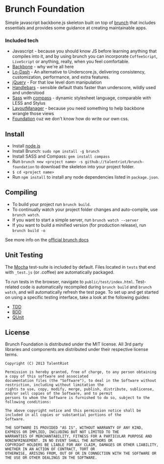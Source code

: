 Brunch Foundation
=============

Simple javascript backbone.js skeleton built on top of [brunch](http://brunch.io) that includes essentials and provides some guidance at creating maintainable apps.

### Included tech

* Javascript - because you should know JS before learning anything that compiles
into it, and by using brunch you can incorporate `CoffeeScript`, `LiveScript` or anything, really, when you feel comfortable.
* [Backbone](http://backbonejs.org/) - why we're all here
* [Lo-Dash](http://lodash.com) - An alternative to Underscore.js, delivering consistency, customization, performance, and extra features.
* [jQuery](http://jquery.com/) - For that low level dom manipulation
* [Handlebars](http://handlebarsjs.com) - sensible default thats faster than underscore, wildly used and understood
* [Sass](http://sass-lang.com/) with [compass](http://compass-style.org/) - dynamic stylesheet language, comparable with LESS and Stylus
* [LayoutManager](https://github.com/tbranyen/backbone.layoutmanager) - because you need something to help backbone wrangle those views
* [Foundation](https://github.com/zurb/foundation) cuz we don't know how do write our own css.

## Install

- Install [node.js](http://nodejs.org)
- Install Brunch: `sudo npm install -g brunch`
- Install SASS and Compass: `gem install compass`
- Run `brunch new <project name> -s github://talentriot/brunch-foundation` to download the skeleton into your project folder.
- `$ cd <project name>`
- Run `npm install` to install any node dependencies listed in `package.json`.

## Compiling

- To build your project run `brunch build`.
- To continually watch your project folder changes and auto-compile, use `brunch watch`.
- If you want to start a simple server, run `brunch watch --server`
- If you want to build a minified version (for production release), run `brunch build -o`

See more info on the [official brunch docs](http://brunch.readthedocs.org/en/latest/)

## Unit Testing

The [Mocha](http://visionmedia.github.com/mocha/) test-suite is included by default.  Files located in `tests` that end with `_test.js` (or .coffee) are automatically packaged.

To run tests in the browser, navigate to `public/test/index.html`.  Test-related code is automatically recompiled during `brunch build` and `brunch watch`, and will automatically refresh the test page.
To set up and get started on using a specific testing interface, take a look at the following guides:

* [TDD](https://gist.github.com/4361378)
* [BDD](https://gist.github.com/4361398)
* [QUnit](https://gist.github.com/4361413)

## License
Brunch Foundation is distributed under the MIT license. All 3rd party libraries and components are distributed under their respective license terms.

```
Copyright (C) 2013 TalentRiot

Permission is hereby granted, free of charge, to any person obtaining a copy of this software and associated
documentation files (the "Software"), to deal in the Software without restriction, including without limitation the
rights to use, copy, modify, merge, publish, distribute, sublicense, and/or sell copies of the Software, and to permit
persons to whom the Software is furnished to do so, subject to the following conditions:

The above copyright notice and this permission notice shall be included in all copies or substantial portions of the
Software.

THE SOFTWARE IS PROVIDED "AS IS", WITHOUT WARRANTY OF ANY KIND, EXPRESS OR IMPLIED, INCLUDING BUT NOT LIMITED TO THE
WARRANTIES OF MERCHANTABILITY, FITNESS FOR A PARTICULAR PURPOSE AND NONINFRINGEMENT. IN NO EVENT SHALL THE AUTHORS OR
COPYRIGHT HOLDERS BE LIABLE FOR ANY CLAIM, DAMAGES OR OTHER LIABILITY, WHETHER IN AN ACTION OF CONTRACT, TORT OR
OTHERWISE, ARISING FROM, OUT OF OR IN CONNECTION WITH THE SOFTWARE OR THE USE OR OTHER DEALINGS IN THE SOFTWARE.
```
